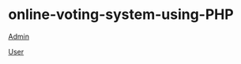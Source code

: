 # online-voting-system-using-PHP



[Admin](https://admin.phambatrong.com)

[User](https://phambatrong.com)
